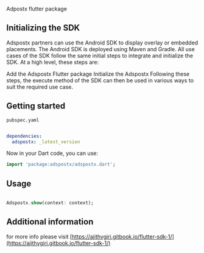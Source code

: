 <!-- 
This README describes the package. If you publish this package to pub.dev,
this README's contents appear on the landing page for your package.

For information about how to write a good package README, see the guide for
[writing package pages](https://dart.dev/guides/libraries/writing-package-pages). 

For general information about developing packages, see the Dart guide for
[creating packages](https://dart.dev/guides/libraries/create-library-packages)
and the Flutter guide for
[developing packages and plugins](https://flutter.dev/developing-packages). 
-->

Adpostx flutter package

## Initializing the SDK

Adspostx partners can use the Android SDK to display overlay or embedded placements. The  Android SDK is deployed using Maven and Gradle.
All use cases of the SDK follow the same initial steps to integrate and initialize the SDK. At a high level, these steps are:

Add the Adspostx Flutter package
Initialize the Adspostx
Following these steps, the execute method of the SDK can then be used in various ways to suit the required use case.

## Getting started

`pubspec.yaml`
```yaml

dependencies:
  adspostx: _latest_version

```

Now in your Dart code, you can use:

```dart
import 'package:adspostx/adspostx.dart';
```

## Usage

```dart

Adspostx.show(context: context);
```

## Additional information

for more info please visit [https://ajithvgiri.gitbook.io/flutter-sdk-1/](https://ajithvgiri.gitbook.io/flutter-sdk-1/)

